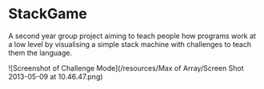 StackGame
=========
A second year group project aiming to teach people how programs work at a low level by visualising a simple stack machine with challenges to teach them the language.

![Screenshot of Challenge Mode](/resources/Max of Array/Screen Shot 2013-05-09 at 10.46.47.png)
